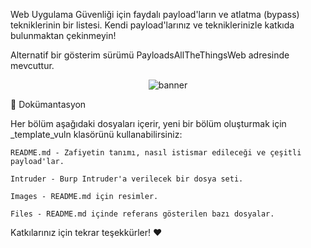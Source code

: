 Web Uygulama Güvenliği için faydalı payload'ların ve atlatma (bypass) tekniklerinin bir listesi.
Kendi payload'larınız ve tekniklerinizle katkıda bulunmaktan çekinmeyin!



Alternatif bir gösterim sürümü PayloadsAllTheThingsWeb adresinde mevcuttur.

<p align="center">
  <img src="https://www.turkhackteam.org/data/assets/logo_default/logo.png" alt="banner">
</p>

:book: Dokümantasyon

Her bölüm aşağıdaki dosyaları içerir, yeni bir bölüm oluşturmak için _template_vuln klasörünü kullanabilirsiniz:

    README.md - Zafiyetin tanımı, nasıl istismar edileceği ve çeşitli payload'lar.

    Intruder - Burp Intruder'a verilecek bir dosya seti.

    Images - README.md için resimler.

    Files - README.md içinde referans gösterilen bazı dosyalar.



Katkılarınız için tekrar teşekkürler! :heart:
